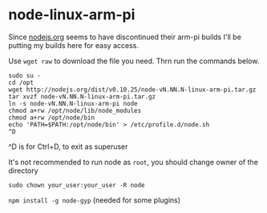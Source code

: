 # node-linux-arm-pi
Since [nodejs.org](http://www.nodejs.org) seems to have discontinued their arm-pi builds I'll be putting my builds here for easy access.

Use `wget raw` to download the file you need. Thrn run the commands below.

```
sudo su -
cd /opt
wget http://nodejs.org/dist/v0.10.25/node-vN.NN.N-linux-arm-pi.tar.gz
tar xvzf node-vN.NN.N-linux-arm-pi.tar.gz
ln -s node-vN.NN.N-linux-arm-pi node
chmod a+rw /opt/node/lib/node_modules
chmod a+rw /opt/node/bin
echo 'PATH=$PATH:/opt/node/bin' > /etc/profile.d/node.sh
^D
```
^D is for Ctrl+D, to exit as superuser

It's not recommended to run node as `root`, you should change owner of the directory

`sudo chown your_user:your_user -R node`

`npm install -g node-gyp` (needed for some plugins)
